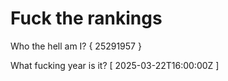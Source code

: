 # Fuck the rankings

Who the hell am I?
{ 25291957 }

What fucking year is it?
[ 2025-03-22T16:00:00Z ]
